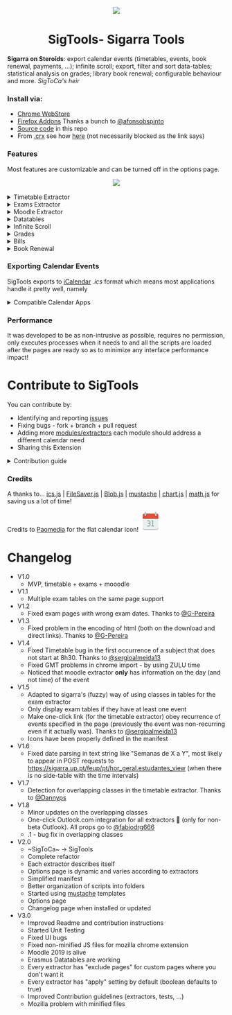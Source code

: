 <p align="center">
 <a href="https://chrome.google.com/webstore/detail/sigarra-to-calendar/piefgbacnljenipiifjopkfifeljjkme">
  <img src="icons/icon-512.png" width="128"/>
 </a>
</p>
<h1 align="center">SigTools- Sigarra Tools</h1>

**Sigarra on Steroids**: export calendar events (timetables, events, book renewal, payments, ...); infinite scroll; export, filter and sort data-tables; statistical analysis on grades; library book renewal; configurable behaviour and more. *SigToCa's heir*

### Install via:
 - [Chrome WebStore](https://chrome.google.com/webstore/detail/sigarra-to-calendar/piefgbacnljenipiifjopkfifeljjkme)
 - [Firefox Addons](https://addons.mozilla.org/en-US/firefox/addon/sigtools/) Thanks a bunch to [@afonsobspinto](https://github.com/afonsobspinto)
 - [Source code](https://developer.chrome.com/extensions/getstarted#unpacked) in this repo
 - From [.crx](https://github.com/msramalho/SigTools/blob/master/extra/SigTools.crx) see how [here](https://www.wikihow.com/Add-Blocked-Extensions-in-Google-Chrome) (not necessarily blocked as the link says)

### Features
Most features are customizable and can be turned off in the options page.

<p align="center"><img  src="https://i.imgur.com/To7F74T.gif" height="300px"></p>

<details>
<summary>Timetable Extractor</summary>
<p>
<ul>
    <li>Personal schedule</li>
    <li>Teacher schedule, try ... <a href="https://sigarra.up.pt/feup/pt/hor_geral.docentes_view?pv_doc_codigo=231081">Ademar</a></li>
    <li>Subject schedule, try ... <a href="(https://sigarra.up.pt/feup/pt/hor_geral.ucurr_view?pv_ocorrencia_id=399898">RCOM</a></li>
    <li>Any other schedule (from sigarra, not just feup) that respects the major formats found</li>
</ul>
</p>
</details>

<details>
<summary>Exams Extractor</summary>
<p>
<ul>
    <li>Exams page, try ... <a href="https://sigarra.up.pt/feup/pt/exa_geral.mapa_de_exames?p_curso_id=741">MIEIC</a></li>
    <li>Any other exams page (from sigarra, not just feup) that respects the major formats found</li>
</ul>
</p>
</details>

<details>
<summary>Moodle Extractor</summary>
<p>
<ul>
    <li>Hover over a moodle event on the calendar and an option to add to Google Calendar (with One click) becomes available</li>
    <li>Moodle already has functionality to export events in the iCal format <a href="https://moodle.up.pt/calendar/export.php">here</a></li>
</ul>
 -
 -
</p>
</details>

<details>
<summary>Datatables</summary>
<p>
Any Sigarra data-table is now:
<ul>
    <li>exportable (copy-paste, csv, excel, pdf)</li>
    <li>sortable by any column</li>
    <li>searchable by a query box</li>
</ul>
</p>
</details>

<details>
<summary>Infinite Scroll</summary>
<p>
<ul>
    <li>Any page that has paginated tables now has infinite scroll (example: search for MIEIC students)</li>
</ul>
</p>
</details>

<details>
<summary>Grades</summary>
<p>
<ul>
    <li>Every time a teacher releases grades for a subject, you can go to that page and check statistics over your grades and how they compare with the rest of the students.</li>
</ul>
</p>
</details>

<details>
<summary>Bills</summary>
<p>
<ul>
    <li>If you are fast enough, you can go to your 🏃running 💸account (Conta Corrente) and add those debts with their deadline to your calendar, so you don't forget to pay what you own (pagar o que deves)</li>
</ul>
</p>
</details>

<details>
<summary>Book Renewal</summary>
<p>
<ul>
    <li>Never forget to return books again, by going to [catalogo.up.pt](https://catalogo.up.pt) and checking that you are not late on those, as it costs 0.50€ per day...</li>
</ul>
</p>
</details>



### Exporting Calendar Events
SigTools exports to [iCalendar](https://en.wikipedia.org/wiki/ICalendar) *.ics* format which means most applications handle it pretty well, namely
<details>
<summary>Compatible Calendar Apps</summary>
<p>
<ul>
    <li><a href="https://support.google.com/calendar/answer/37118?hl=en">Google Calendar</a></li>
    <li><a href="https://support.apple.com/guide/calendar/import-or-export-calendars-icl1023/mac">Apple Calendar</a></li>
    <li>IBM Lotus Notes</li>
    <li>Yahoo! Calendar</li>
    <li>Evolution (software)</li>
    <li>eM Client</li>
    <li>Lightning extension for Mozilla Thunderbird and SeaMonkey</li>
    <li>[partially] by Microsoft Outlook and Novell GroupWise</li>
</ul>
</p>
</details>


### Performance
It was developed to be as non-intrusive as possible, requires no permission, only executes processes when it needs to and all the scripts are loaded after the pages are ready so as to minimize any interface performance impact!


# Contribute to SigTools
You can contribute by:
 - Identifying and reporting [issues](https://github.com/msramalho/SigTools/issues)
 - Fixing bugs - fork + branch + pull request
 - Adding more [modules/extractors](https://github.com/msramalho/SigTools/tree/master/js/extractors) each module should address a different calendar need
 - Sharing this Extension

<details>
<summary>Contribution guide</summary>
<p>


## Code structure
 * `extractors` for all the scripts that extract information from a page and act accordingly
 * `lib` for external scripts
 * `scripts` for the JS scripts that are atomic or that are used for an `hmtl` page
 * `utils` for functions that are reused among the `extractors` and other scripts

In the [manifest.json](manifest.json) file, in the `content_scripts` section, there is an initial match to load all the global scripts and then, for each page, each extractor is loaded.

### Extractors code
```javascript
class NewExtractor extends Extractor{
    constructor() {
        super();
        ...
        this.ready(); // this will trigger init and then attachIfPossible
    }
    //must implement: structure, attachIfPossible
    structure() { return {...} }
    attachIfPossible() {...}
    ...
}
// All the functions that are used by this script but do not
// belong to the class definition should follow the above line
...
```
By default, each extractor that inherits from `Extractor` already has the `storage.boolean.apply` and `storage.text.exclude_urls_csv` options.

The `structure()` method should return an object that describes the extractor, following this stub:
```javascript
{
    extractor: "the name of the extractor", // must be unique among extractors
    description: "a simple description of what it does",
    parameters: [{//a list of the parameters that can be used ny users
            name: "name of the parameter",
            description: "either describe or exemplify"
        }
        //... other parameters
    ],
    storage: { // the variables to save for this extractor (in the local storage)
        text: [ //variables that should be displayed and edited in <input type="text">
            {
                name: "the name of the variable, eg: title",
                default: "The default value, eg: [${acronym}] - ${room.name}"
            }
        ],
        textarea: [ //variables that should be displayed and edited in <textarea></textarea>
            {
                name: "description",
                default: "another description - can have <strong>HTML</strong> inside"
            }
        ],
        boolean: [ //variables that should be displayed and edited in <input type="checkbox">
            {
                name: "isHTML",
                default: true
            }
        ]
    }
}
```
After developing a new extractor, it should be added to the [options.html](options.html) page as `<script src="js/extractors/NAME.js"></script>` next to the ones already there.

<!-- same for tests and <script></script> -->

### Tests
Testing a browser extension is hard. Nonetheless, we try. Tests are located in the [tests](tests/) folder and we use [mocha](https://mochajs.org/) and [chai](https://www.chaijs.com/) along with some [improvised magic](tests/setup.js).

To run tests open the [tests.html](tests.html) file on the browser, this was the only way as chrome extensions cannot be fully developed as ES6 modules, as of now. This system works fairly well.

To create a new test, check the previous ones. If you need to load html as the current jquery context (you will for evey test with jquery selectors) you can do:
```javascript
describe('what the test is about', function() {
    it('should return some results', function(done) {
        updatejQueryContext("new_context.html").then(() => {
            // your tests
            done()
        }).catch(done)
    })
})
```
or, for the context to be global:

```javascript
describe('what the test is about', function() {
    before(() => {
        return new Promise((resolve)=>{
            updatejQueryContext("new_context.html").then(resolve)
        })
    })
    it('should return some results', function(done) {
        // your tests
    })
})
describe(...
```

After developing a new test, it should be added to the [options.html](options.html) page as `<script src="test/extractors/NAME.js"></script>` next to the ones already there.

</p>
</details>


### Credits

A thanks to...  [ics.js](https://github.com/nwcell/ics.js) | [FileSaver.js](https://github.com/eligrey/FileSaver.js) | [Blob.js](https://github.com/eligrey/Blob.js) | [mustache](https://github.com/janl/mustache.js/) | [chart.js](https://github.com/chartjs/Chart.js) | [math.js](https://github.com/josdejong/mathjs/) for saving us a lot of time!

Credits to [Paomedia](https://www.iconfinder.com/icons/285665/calendar_icon) for the flat calendar icon! ![](icons/calendar.svg)


# Changelog
 - V1.0
    - MVP, timetable + exams + mooodle
 - V1.1
    - Multiple exam tables on the same page support
 - V1.2
    - Fixed exam pages with wrong exam dates. Thanks to [@G-Pereira](https://github.com/G-Pereira)
 - V1.3
    - Fixed problem in the encoding of html (both on the download and direct links). Thanks to [@G-Pereira](https://github.com/G-Pereira)
 - V1.4
    - Fixed Timetable bug in the first occurrence of a subject that does not start at 8h30. Thanks to [@sergioalmeida13](https://github.com/sergioalmeida13)
    - Fixed GMT problems in chrome import - by using ZULU time
    - Noticed that moodle extractor **only** has information on the day (and not time) of the event
 - V1.5
    - Adapted to sigarra's (fuzzy) way of using classes in tables for the exam extractor
    - Only display exam tables if they have at least one event
    - Make one-click link (for the timetable extractor) obey recurrence of events specified in the page (previously the event was non-recurring even if it actually was). Thanks to [@sergioalmeida13](https://github.com/sergioalmeida13)
    - Icons have been properly defined in the manifest
 - V1.6
    - Fixed date parsing in text string like "Semanas de X a Y", most likely to appear in POST requests to https://sigarra.up.pt/feup/pt/hor_geral.estudantes_view (when there is no side-table with the time intervals)
 - V1.7
    - Detection for overlapping classes in the timetable extractor. Thanks to [@Dannyps](https://github.com/Dannyps)
 - V1.8
    - Minor updates on the overlapping classes
    - One-click Outlook.com integration for all extractors 🎉 (only for non-beta Outlook). All props go to [@fabiodrg666](https://github.com/fabiodrg666)
    - .1 - bug fix in overlapping classes
 - V2.0
    - ~SigToCa~ -> SigTools
    - Complete refactor
    - Each extractor describes itself
    - Options page is dynamic and varies according to extractors
    - Simplified manifest
    - Better organization of scripts into folders
    - Started using [mustache](https://github.com/janl/mustache.js/) templates
    - Options page
    - Changelog page when installed or updated
- V3.0
    - Improved Readme and contribution instructions
    - Started Unit Testing
    - Fixed UI bugs
    - Fixed non-minified JS files for mozilla chrome extension
    - Moodle 2019 is alive
    - Erasmus Datatables are working
    - Every extractor has "exclude pages" for custom pages where you don't want it
    - Every extractor has "apply" setting by default (boolean defaults to true)
    - Improved Contribution guidelines (extractors, tests, ...)
    - Mozilla problem with minified files

